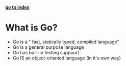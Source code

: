 #### [go to index](https://github.com/KerimCETINBAS/golang)

&#10;

# What is Go?

- Go is a " fast, statically typed, compiled language"
- Go is a general purpose language
- Go has buili-in testing suppoort
- Go IS an object-orianted language (in it's own way)
